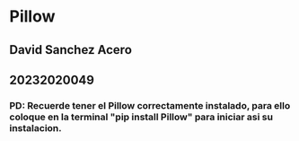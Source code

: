 # Pillow

## David Sanchez Acero
## 20232020049
### PD: Recuerde tener el Pillow correctamente instalado, para ello coloque en la terminal "pip install Pillow" para iniciar asi su instalacion.
